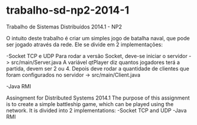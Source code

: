 trabalho-sd-np2-2014-1
======================

Trabalho de Sistemas Distribuídos 2014.1 - NP2

O intuito deste trabalho é criar um simples jogo de batalha naval, que pode ser jogado através da rede.
Ele se divide em 2 implementações: 

-Socket TCP e UDP
Para rodar a versão Socket, deve-se iniciar o servidor -> src/main/Server.java
A variável qtPlayer diz quantos jogadores terá a partida, devem ser 2 ou 4.
Depois deve rodar a quantidade de clientes que foram configurados no servidor -> src/main/Client.java 


-Java RMI

Assingment for Distributed Systems 2014.1
The purpose of this assignment is to create a simple battleship game, which can be played using the network.
It is divided into 2 implementations:
-Socket TCP and UDP
-Java RMI
